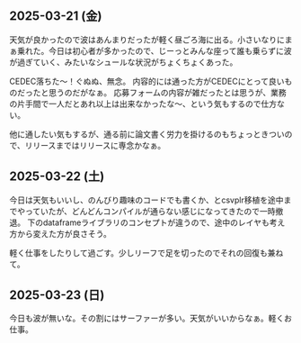 ## 2025-03-21 (金)

天気が良かったので波はあんまりだったが軽く昼ごろ海に出る。小さいなりにまぁ乗れた。今日は初心者が多かったので、じーっとみんな座って誰も乗らずに波が過ぎていく、みたいなシュールな状況がちょくちょくあった。

CEDEC落ちた〜！ぐぬぬ、無念。
内容的には通った方がCEDECにとって良いものだったと思うのだがなぁ。
応募フォームの内容が雑だったとは思うが、業務の片手間で一人だとあれ以上は出来なかったな〜、という気もするので仕方ない。

他に通したい気もするが、通る前に論文書く労力を掛けるのもちょっときついので、リリースまではリリースに専念かなぁ。

## 2025-03-22 (土)

今日は天気もいいし、のんびり趣味のコードでも書くか、とcsvplr移植を途中までやっていたが、どんどんコンパイルが通らない感じになってきたので一時撤退。
下のdataframeライブラリのコンセプトが違うので、途中のレイヤも考え方から変えた方が良さそう。

軽く仕事をしたりして過ごす。少しリーフで足を切ったのでそれの回復も兼ねて。

## 2025-03-23 (日)

今日も波が無いな。その割にはサーファーが多い。天気がいいからなぁ。軽くお仕事。